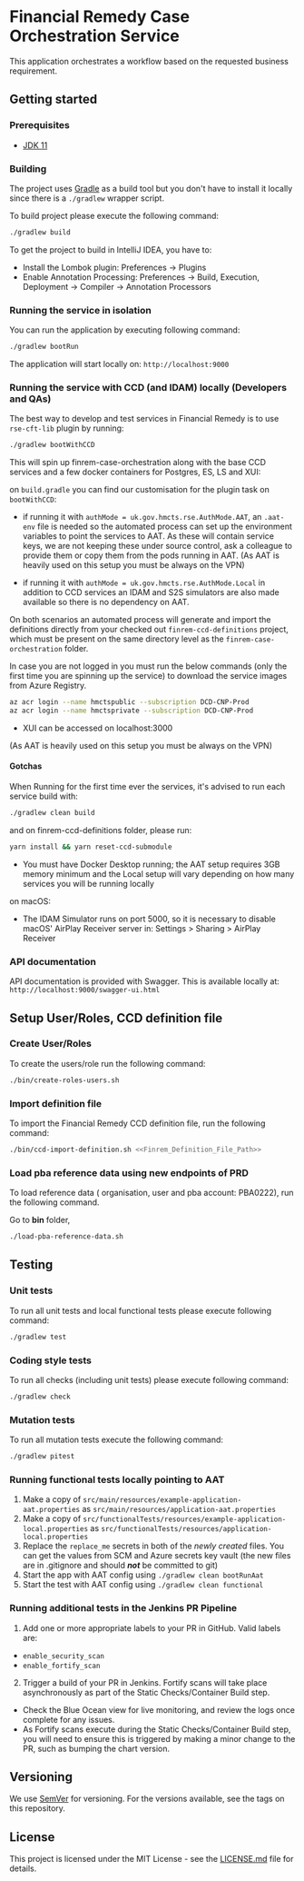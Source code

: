 # Financial Remedy Case Orchestration Service

This application orchestrates a workflow based on the requested business requirement.

## Getting started

### Prerequisites

- [JDK 11](https://www.oracle.com/java)

### Building

The project uses [Gradle](https://gradle.org) as a build tool but you don't have to install it locally since there is a
`./gradlew` wrapper script.

To build project please execute the following command:

```bash
./gradlew build
```

To get the project to build in IntelliJ IDEA, you have to:

 - Install the Lombok plugin: Preferences -> Plugins
 - Enable Annotation Processing: Preferences -> Build, Execution, Deployment -> Compiler -> Annotation Processors

### Running the service in isolation

You can run the application by executing following command:

```bash
./gradlew bootRun
```

The application will start locally on: `http://localhost:9000`

### Running the service with CCD (and IDAM) locally (Developers and QAs)

The best way to develop and test services in Financial Remedy is to use `rse-cft-lib` plugin by running:

```bash
./gradlew bootWithCCD
```

This will spin up finrem-case-orchestration along with the base CCD services 
and a few docker containers for Postgres, ES, LS and XUI:

on `build.gradle` you can find our customisation for the plugin task on `bootWithCCD`:

- if running it with `authMode = uk.gov.hmcts.rse.AuthMode.AAT`, 
an `.aat-env` file is needed so the automated process can set up the environment variables
to point the services to AAT. As these will contain service keys, we are not keeping these under source control, 
ask a colleague to provide them or copy them from the pods running in AAT.
(As AAT is heavily used on this setup you must be always on the VPN)

- if running it with `authMode = uk.gov.hmcts.rse.AuthMode.Local` in addition to CCD services an IDAM and S2S simulators
are also made available so there is no dependency on AAT. 

  
On both scenarios an automated process will generate and import the definitions directly from your checked out
`finrem-ccd-definitions` project, which must be present on the same directory level as the `finrem-case-orchestration` folder.

In case you are not logged in you must run the below commands 
(only the first time you are spinning up the service) 
to download the service images from Azure Registry.
```bash
az acr login --name hmctspublic --subscription DCD-CNP-Prod
az acr login --name hmctsprivate --subscription DCD-CNP-Prod
```

- XUI can be accessed on localhost:3000

(As AAT is heavily used on this setup you must be always on the VPN)

#### Gotchas
When Running for the first time ever the services, it's advised to run each service build with:

```bash
./gradlew clean build
```

and on finrem-ccd-definitions folder, please run:

```bash
yarn install && yarn reset-ccd-submodule
```

- You must have Docker Desktop running; the AAT setup requires 3GB memory minimum and the Local setup will vary depending on how many services you will be running locally

on macOS:
- The IDAM Simulator runs on port 5000, so it is necessary to disable macOS' AirPlay Receiver server in: 
Settings > Sharing > AirPlay Receiver

### API documentation

API documentation is provided with Swagger. This is available locally at: `http://localhost:9000/swagger-ui.html`

## Setup User/Roles, CCD definition file

### Create User/Roles

To create the users/role run the following command:

```bash
./bin/create-roles-users.sh
```
### Import definition file

To import the Financial Remedy CCD definition file, run the following command:

```bash
./bin/ccd-import-definition.sh <<Finrem_Definition_File_Path>>
```

### Load pba reference data using new endpoints of PRD

To load reference data ( organisation, user and pba account: PBA0222), run the following command.

Go to **bin** folder,

```bash
./load-pba-reference-data.sh
```

## Testing

### Unit tests

To run all unit tests and local functional tests please execute following command:

```bash
./gradlew test
```

### Coding style tests

To run all checks (including unit tests) please execute following command:

```bash
./gradlew check
```

### Mutation tests

To run all mutation tests execute the following command:

```bash
./gradlew pitest
```

### Running functional tests locally pointing to AAT

1. Make a copy of `src/main/resources/example-application-aat.properties` as `src/main/resources/application-aat.properties`
2. Make a copy of `src/functionalTests/resources/example-application-local.properties` as `src/functionalTests/resources/application-local.properties`
3. Replace the `replace_me` secrets in both of the _newly created_ files.
   You can get the values from SCM and Azure secrets key vault (the new files are in .gitignore and should ***not*** be committed to git)
4. Start the app with AAT config using `./gradlew clean bootRunAat`
5. Start the test with AAT config using `./gradlew clean functional`

### Running additional tests in the Jenkins PR Pipeline

1. Add one or more appropriate labels to your PR in GitHub. Valid labels are:

- ```enable_security_scan```
- ```enable_fortify_scan```

2. Trigger a build of your PR in Jenkins.  Fortify scans will take place asynchronously as part of the Static Checks/Container Build step.
- Check the Blue Ocean view for live monitoring, and review the logs once complete for any issues.
- As Fortify scans execute during the Static Checks/Container Build step, you will need to ensure this is triggered by making a minor change to the PR, such as bumping the chart version.

## Versioning

We use [SemVer](http://semver.org/) for versioning.
For the versions available, see the tags on this repository.

## License

This project is licensed under the MIT License - see the [LICENSE.md](LICENSE.md) file for details.
